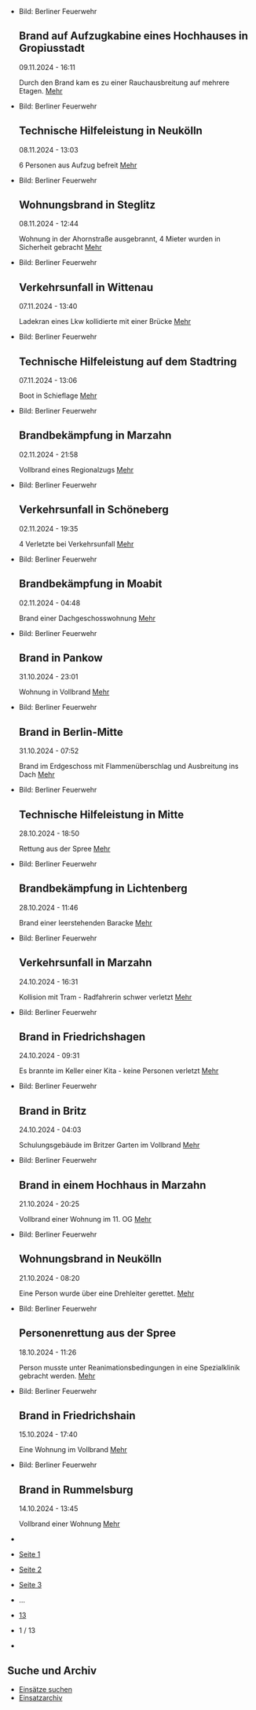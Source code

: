 * Bild: Berliner Feuerwehr

  Brand auf Aufzugkabine eines Hochhauses in Gropiusstadt
  ----------

   09.11.2024 - 16:11

   Durch den Brand kam es zu einer Rauchausbreitung auf mehrere Etagen.
  [Mehr](https://www.berliner-feuerwehr.de/aktuelles/einsaetze/brand-in-britz-4-4701/)

* Bild: Berliner Feuerwehr

  Technische Hilfeleistung in Neukölln
  ----------

   08.11.2024 - 13:03

   6 Personen aus Aufzug befreit
  [Mehr](https://www.berliner-feuerwehr.de/aktuelles/einsaetze/technische-hilfeleistung-in-neukoelln-2-4700/)

* Bild: Berliner Feuerwehr

  Wohnungsbrand in Steglitz
  ----------

   08.11.2024 - 12:44

   Wohnung in der Ahornstraße ausgebrannt, 4 Mieter wurden in Sicherheit gebracht
  [Mehr](https://www.berliner-feuerwehr.de/aktuelles/einsaetze/wohnungsbrand-in-steglitz-2-4699/)

* Bild: Berliner Feuerwehr

  Verkehrsunfall in Wittenau
  ----------

   07.11.2024 - 13:40

   Ladekran eines Lkw kollidierte mit einer Brücke
  [Mehr](https://www.berliner-feuerwehr.de/aktuelles/einsaetze/verkehrsunfall-in-wittenau-1-4698/)

* Bild: Berliner Feuerwehr

  Technische Hilfeleistung auf dem Stadtring
  ----------

   07.11.2024 - 13:06

   Boot in Schieflage
  [Mehr](https://www.berliner-feuerwehr.de/aktuelles/einsaetze/technische-hilfeleistung-auf-dem-stadtring-4697/)

* Bild: Berliner Feuerwehr

  Brandbekämpfung in Marzahn
  ----------

   02.11.2024 - 21:58

   Vollbrand eines Regionalzugs
  [Mehr](https://www.berliner-feuerwehr.de/aktuelles/einsaetze/brandbekaempfung-in-marzahn-4695/)

* Bild: Berliner Feuerwehr

  Verkehrsunfall in Schöneberg
  ----------

   02.11.2024 - 19:35

   4 Verletzte bei Verkehrsunfall
  [Mehr](https://www.berliner-feuerwehr.de/aktuelles/einsaetze/verkehrsunfall-in-schoeneberg-2-4694/)

* Bild: Berliner Feuerwehr

  Brandbekämpfung in Moabit
  ----------

   02.11.2024 - 04:48

   Brand einer Dachgeschosswohnung
  [Mehr](https://www.berliner-feuerwehr.de/aktuelles/einsaetze/brandbekaempfung-in-moabit-1-4693/)

* Bild: Berliner Feuerwehr

  Brand in Pankow
  ----------

   31.10.2024 - 23:01

   Wohnung in Vollbrand
  [Mehr](https://www.berliner-feuerwehr.de/aktuelles/einsaetze/brand-in-pankow-6-4691/)

* Bild: Berliner Feuerwehr

  Brand in Berlin-Mitte
  ----------

   31.10.2024 - 07:52

   Brand im Erdgeschoss mit Flammenüberschlag und Ausbreitung ins Dach
  [Mehr](https://www.berliner-feuerwehr.de/aktuelles/einsaetze/brand-in-mitte-10-4688/)

* Bild: Berliner Feuerwehr

  Technische Hilfeleistung in Mitte
  ----------

   28.10.2024 - 18:50

   Rettung aus der Spree
  [Mehr](https://www.berliner-feuerwehr.de/aktuelles/einsaetze/technische-hilfeleistung-in-mitte-6-4687/)

* Bild: Berliner Feuerwehr

  Brandbekämpfung in Lichtenberg
  ----------

   28.10.2024 - 11:46

   Brand einer leerstehenden Baracke
  [Mehr](https://www.berliner-feuerwehr.de/aktuelles/einsaetze/brandbekaempfung-in-lichtenberg-4686/)

* Bild: Berliner Feuerwehr

  Verkehrsunfall in Marzahn
  ----------

   24.10.2024 - 16:31

   Kollision mit Tram - Radfahrerin schwer verletzt
  [Mehr](https://www.berliner-feuerwehr.de/aktuelles/einsaetze/verkehrsunfall-in-marzahn-2-4685/)

* Bild: Berliner Feuerwehr

  Brand in Friedrichshagen
  ----------

   24.10.2024 - 09:31

   Es brannte im Keller einer Kita - keine Personen verletzt
  [Mehr](https://www.berliner-feuerwehr.de/aktuelles/einsaetze/brand-in-friedrichshagen-2-4684/)

* Bild: Berliner Feuerwehr

  Brand in Britz
  ----------

   24.10.2024 - 04:03

   Schulungsgebäude im Britzer Garten im Vollbrand
  [Mehr](https://www.berliner-feuerwehr.de/aktuelles/einsaetze/brand-in-britz-3-4683/)

* Bild: Berliner Feuerwehr

  Brand in einem Hochhaus in Marzahn
  ----------

   21.10.2024 - 20:25

   Vollbrand einer Wohnung im 11. OG
  [Mehr](https://www.berliner-feuerwehr.de/aktuelles/einsaetze/brand-in-einem-hochhaus-in-marzahn-4682/)

* Bild: Berliner Feuerwehr

  Wohnungsbrand in Neukölln
  ----------

   21.10.2024 - 08:20

   Eine Person wurde über eine Drehleiter gerettet.
  [Mehr](https://www.berliner-feuerwehr.de/aktuelles/einsaetze/wohnungsbrand-in-neukoelln-3-4681/)

* Bild: Berliner Feuerwehr

  Personenrettung aus der Spree
  ----------

   18.10.2024 - 11:26

   Person musste unter Reanimationsbedingungen in eine Spezialklinik gebracht werden.
  [Mehr](https://www.berliner-feuerwehr.de/aktuelles/einsaetze/personenrettung-aus-der-spree-4680/)

* Bild: Berliner Feuerwehr

  Brand in Friedrichshain
  ----------

   15.10.2024 - 17:40

   Eine Wohnung im Vollbrand
  [Mehr](https://www.berliner-feuerwehr.de/aktuelles/einsaetze/brand-in-friedrichshain-6-4678/)

* Bild: Berliner Feuerwehr

  Brand in Rummelsburg
  ----------

   14.10.2024 - 13:45

   Vollbrand einer Wohnung
  [Mehr](https://www.berliner-feuerwehr.de/aktuelles/einsaetze/brand-in-rummelsburg-4-4677/)

* []()
* [Seite 1](https://www.berliner-feuerwehr.de/aktuelles/einsaetze/1/)
* [Seite 2](https://www.berliner-feuerwehr.de/aktuelles/einsaetze/2/)
* [Seite 3](https://www.berliner-feuerwehr.de/aktuelles/einsaetze/3/)
* …
* [13](https://www.berliner-feuerwehr.de/aktuelles/einsaetze/13/)
* 1 / 13
* [](https://www.berliner-feuerwehr.de/aktuelles/einsaetze/2/)

Suche und Archiv
----------

* [Einsätze suchen](https://www.berliner-feuerwehr.de/aktuelles/einsaetze/einsatzsuche/)
* [Einsatzarchiv](https://www.berliner-feuerwehr.de/aktuelles/einsaetze/einsatzarchiv/)
